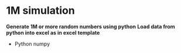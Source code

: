 # 1M simulation


**Generate 1M or more random numbers using python**
**Load data from python into excel as in excel template**


- Python numpy
